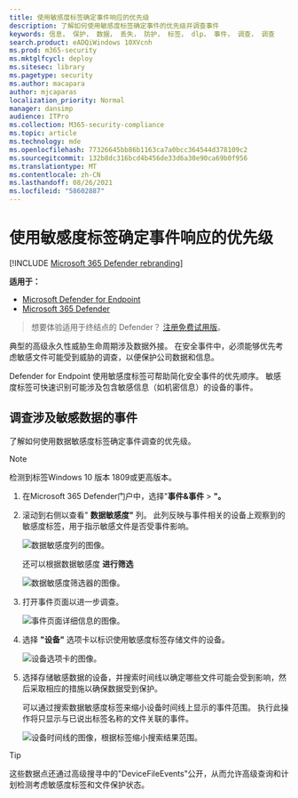 ```yaml
---
title: 使用敏感度标签确定事件响应的优先级
description: 了解如何使用敏感度标签确定事件的优先级并调查事件
keywords: 信息， 保护， 数据， 丢失， 防护， 标签， dlp， 事件， 调查， 调查
search.product: eADQiWindows 10XVcnh
ms.prod: m365-security
ms.mktglfcycl: deploy
ms.sitesec: library
ms.pagetype: security
ms.author: macapara
author: mjcaparas
localization_priority: Normal
manager: dansimp
audience: ITPro
ms.collection: M365-security-compliance
ms.topic: article
ms.technology: mde
ms.openlocfilehash: 77326645bb86b1163ca7a0bcc364544d378109c2
ms.sourcegitcommit: 132b8dc316bcd4b456de33d6a30e90ca69b0f956
ms.translationtype: MT
ms.contentlocale: zh-CN
ms.lasthandoff: 08/26/2021
ms.locfileid: "58602887"
---
```

# <a name="use-sensitivity-labels-to-prioritize-incident-response"></a>使用敏感度标签确定事件响应的优先级

[!INCLUDE [Microsoft 365 Defender rebranding](../../includes/microsoft-defender.md)]

**适用于：**
- [Microsoft Defender for Endpoint](https://go.microsoft.com/fwlink/p/?linkid=2154037)
- [Microsoft 365 Defender](https://go.microsoft.com/fwlink/?linkid=2118804)

> 想要体验适用于终结点的 Defender？ [注册免费试用版](https://signup.microsoft.com/create-account/signup?products=7f379fee-c4f9-4278-b0a1-e4c8c2fcdf7e&ru=https://aka.ms/MDEp2OpenTrial?ocid=docs-wdatp-exposedapis-abovefoldlink)。

典型的高级永久性威胁生命周期涉及数据外接。 在安全事件中，必须能够优先考虑敏感文件可能受到威胁的调查，以便保护公司数据和信息。

Defender for Endpoint 使用敏感度标签可帮助简化安全事件的优先顺序。 敏感度标签可快速识别可能涉及包含敏感信息（如机密信息）的设备的事件。

## <a name="investigate-incidents-that-involve-sensitive-data"></a>调查涉及敏感数据的事件

了解如何使用数据敏感度标签确定事件调查的优先级。

> [!NOTE]
> 检测到标签Windows 10 版本 1809或更高版本。

1. 在Microsoft 365 Defender门户中，选择"**事件&事件** \> **"。**

2. 滚动到右侧以查看" **数据敏感度"** 列。 此列反映与事件相关的设备上观察到的敏感度标签，用于指示敏感文件是否受事件影响。

    ![数据敏感度列的图像。](images/data-sensitivity-column.png)

    还可以根据数据敏感度 **进行筛选**

    ![数据敏感度筛选器的图像。](images/data-sensitivity-filter.png)

3. 打开事件页面以进一步调查。

    ![事件页面详细信息的图像。](images/incident-page.png)

4. 选择 **"设备"** 选项卡以标识使用敏感度标签存储文件的设备。

    ![设备选项卡的图像。](images/investigate-devices-tab.png)

5. 选择存储敏感数据的设备，并搜索时间线以确定哪些文件可能会受到影响，然后采取相应的措施以确保数据受到保护。

   可以通过搜索数据敏感度标签来缩小设备时间线上显示的事件范围。 执行此操作将只显示与已说出标签名称的文件关联的事件。

    ![设备时间线的图像，根据标签缩小搜索结果范围。](images/machine-timeline-labels.png)

> [!TIP]
> 这些数据点还通过高级搜寻中的"DeviceFileEvents"公开，从而允许高级查询和计划检测考虑敏感度标签和文件保护状态。
